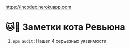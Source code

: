 https://incodex.herokuapp.com

# 🐱👀 Заметки кота Ревьюна

1. `npm audit`: Нашел 4 серьезных уязвимости
